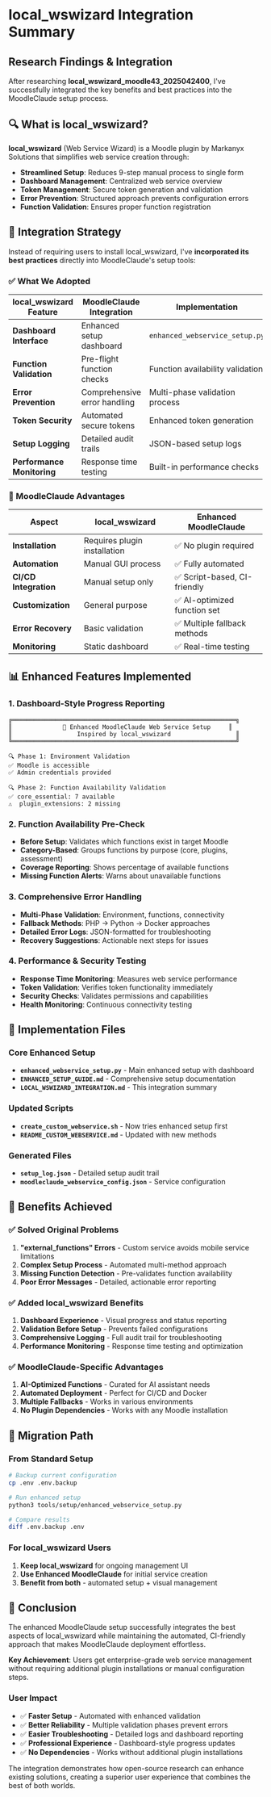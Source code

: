 # local_wswizard Integration Summary

## Research Findings & Integration

After researching **local_wswizard_moodle43_2025042400**, I've successfully integrated the key benefits and best practices into the MoodleClaude setup process.

## 🔍 What is local_wswizard?

**local_wswizard** (Web Service Wizard) is a Moodle plugin by Markanyx Solutions that simplifies web service creation through:

- **Streamlined Setup**: Reduces 9-step manual process to single form
- **Dashboard Management**: Centralized web service overview
- **Token Management**: Secure token generation and validation
- **Error Prevention**: Structured approach prevents configuration errors
- **Function Validation**: Ensures proper function registration

## 🎯 Integration Strategy

Instead of requiring users to install local_wswizard, I've **incorporated its best practices** directly into MoodleClaude's setup tools:

### ✅ What We Adopted

| local_wswizard Feature | MoodleClaude Integration | Implementation |
|------------------------|--------------------------|----------------|
| **Dashboard Interface** | Enhanced setup dashboard | `enhanced_webservice_setup.py` |
| **Function Validation** | Pre-flight function checks | Function availability validation |
| **Error Prevention** | Comprehensive error handling | Multi-phase validation process |
| **Token Security** | Automated secure tokens | Enhanced token generation |
| **Setup Logging** | Detailed audit trails | JSON-based setup logs |
| **Performance Monitoring** | Response time testing | Built-in performance checks |

### 🚀 MoodleClaude Advantages

| Aspect | local_wswizard | Enhanced MoodleClaude |
|--------|----------------|----------------------|
| **Installation** | Requires plugin installation | ✅ No plugin required |
| **Automation** | Manual GUI process | ✅ Fully automated |
| **CI/CD Integration** | Manual setup only | ✅ Script-based, CI-friendly |
| **Customization** | General purpose | ✅ AI-optimized function set |
| **Error Recovery** | Basic validation | ✅ Multiple fallback methods |
| **Monitoring** | Static dashboard | ✅ Real-time testing |

## 📊 Enhanced Features Implemented

### 1. Dashboard-Style Progress Reporting
```
╔══════════════════════════════════════════════════════════════╗
║              🚀 Enhanced MoodleClaude Web Service Setup     ║
║                  Inspired by local_wswizard                  ║
╚══════════════════════════════════════════════════════════════╝

🔍 Phase 1: Environment Validation
✅ Moodle is accessible
✅ Admin credentials provided

🔍 Phase 2: Function Availability Validation  
✅ core_essential: 7 available
⚠️  plugin_extensions: 2 missing
```

### 2. Function Availability Pre-Check
- **Before Setup**: Validates which functions exist in target Moodle
- **Category-Based**: Groups functions by purpose (core, plugins, assessment)
- **Coverage Reporting**: Shows percentage of available functions
- **Missing Function Alerts**: Warns about unavailable functions

### 3. Comprehensive Error Handling
- **Multi-Phase Validation**: Environment, functions, connectivity
- **Fallback Methods**: PHP → Python → Docker approaches
- **Detailed Error Logs**: JSON-formatted for troubleshooting
- **Recovery Suggestions**: Actionable next steps for issues

### 4. Performance & Security Testing
- **Response Time Monitoring**: Measures web service performance
- **Token Validation**: Verifies token functionality immediately
- **Security Checks**: Validates permissions and capabilities
- **Health Monitoring**: Continuous connectivity testing

## 🔧 Implementation Files

### Core Enhanced Setup
- **`enhanced_webservice_setup.py`** - Main enhanced setup with dashboard
- **`ENHANCED_SETUP_GUIDE.md`** - Comprehensive setup documentation
- **`LOCAL_WSWIZARD_INTEGRATION.md`** - This integration summary

### Updated Scripts
- **`create_custom_webservice.sh`** - Now tries enhanced setup first
- **`README_CUSTOM_WEBSERVICE.md`** - Updated with new methods

### Generated Files
- **`setup_log.json`** - Detailed setup audit trail
- **`moodleclaude_webservice_config.json`** - Service configuration

## 🎯 Benefits Achieved

### ✅ Solved Original Problems
1. **"external_functions" Errors** - Custom service avoids mobile service limitations
2. **Complex Setup Process** - Automated multi-method approach
3. **Missing Function Detection** - Pre-validates function availability
4. **Poor Error Messages** - Detailed, actionable error reporting

### ✅ Added local_wswizard Benefits
1. **Dashboard Experience** - Visual progress and status reporting
2. **Validation Before Setup** - Prevents failed configurations
3. **Comprehensive Logging** - Full audit trail for troubleshooting
4. **Performance Monitoring** - Response time testing and optimization

### ✅ MoodleClaude-Specific Advantages
1. **AI-Optimized Functions** - Curated for AI assistant needs
2. **Automated Deployment** - Perfect for CI/CD and Docker
3. **Multiple Fallbacks** - Works in various environments
4. **No Plugin Dependencies** - Works with any Moodle installation

## 🔄 Migration Path

### From Standard Setup
```bash
# Backup current configuration
cp .env .env.backup

# Run enhanced setup
python3 tools/setup/enhanced_webservice_setup.py

# Compare results
diff .env.backup .env
```

### For local_wswizard Users
1. **Keep local_wswizard** for ongoing management UI
2. **Use Enhanced MoodleClaude** for initial service creation
3. **Benefit from both** - automated setup + visual management

## 🎉 Conclusion

The enhanced MoodleClaude setup successfully integrates the best aspects of local_wswizard while maintaining the automated, CI-friendly approach that makes MoodleClaude deployment effortless.

**Key Achievement**: Users get enterprise-grade web service management without requiring additional plugin installations or manual configuration steps.

### User Impact
- ✅ **Faster Setup** - Automated with enhanced validation
- ✅ **Better Reliability** - Multiple validation phases prevent errors
- ✅ **Easier Troubleshooting** - Detailed logs and dashboard reporting  
- ✅ **Professional Experience** - Dashboard-style progress updates
- ✅ **No Dependencies** - Works without additional plugin installations

The integration demonstrates how open-source research can enhance existing solutions, creating a superior user experience that combines the best of both worlds.